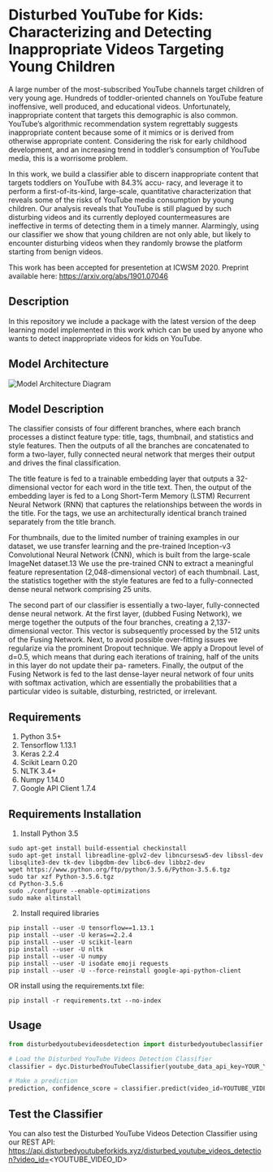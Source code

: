 # Disturbed YouTube for Kids: Characterizing and Detecting Inappropriate Videos Targeting Young Children

A large number of the most-subscribed YouTube channels target children of very young age. Hundreds of toddler-oriented channels on YouTube feature inoffensive, well produced, and educational videos. Unfortunately, inappropriate content that targets this demographic is also common. YouTube’s algorithmic recommendation system regrettably suggests inappropriate content because some of it mimics or is derived from otherwise appropriate content. Considering the risk for early childhood development, and an increasing trend in toddler’s consumption of YouTube media, this is a worrisome problem.

In this work, we build a classifier able to discern inappropriate content that targets toddlers on YouTube with 84.3% accu- racy, and leverage it to perform a first-of-its-kind, large-scale, quantitative characterization that reveals some of the risks of YouTube media consumption by young children. Our analysis reveals that YouTube is still plagued by such disturbing videos and its currently deployed countermeasures are ineffective in terms of detecting them in a timely manner. Alarmingly, using our classifier we show that young children are not only able, but likely to encounter disturbing videos when they randomly browse the platform starting from benign videos.

This work has been accepted for presentetion at ICWSM 2020. Preprint available here: https://arxiv.org/abs/1901.07046 

## Description
In this repository we include a package with the latest version of the deep learning model implemented in this work which can be used by anyone who wants to detect inappropriate videos for kids on YouTube.

## Model Architecture
![Model Architecture Diagram](https://github.com/kwstantinos-papadamou/disturbed-youtube_videos-detection/blob/master/model_architecture.png)

## Model Description
The classifier consists of four different branches, where each branch processes a distinct feature type: title, tags, thumbnail, and statistics and style features. Then the outputs of all the branches are concatenated to form a two-layer, fully connected neural network that merges their output and drives the final classification.

The title feature is fed to a trainable embedding layer that outputs a 32-dimensional vector for each word in the title text. Then, the output of the embedding layer is fed to a Long Short-Term Memory (LSTM) Recurrent Neural Network (RNN) that captures the relationships between the words in the title. For the tags, we use an architecturally identical branch trained separately from the title branch.

For thumbnails, due to the limited number of training examples in our dataset, we use transfer learning and the pre-trained Inception-v3 Convolutional Neural Network (CNN), which is built from the large-scale ImageNet dataset.13 We use the pre-trained CNN to extract a meaningful feature representation (2,048-dimensional vector) of each thumbnail. Last, the statistics together with the style features are fed to a fully-connected dense neural network comprising 25 units.

The second part of our classifier is essentially a two-layer, fully-connected dense neural network. At the first layer, (dubbed Fusing Network), we merge together the outputs of the four branches, creating a 2,137-dimensional vector. This vector is subsequently processed by the 512 units of the Fusing Network. Next, to avoid possible over-fitting issues we regularize via the prominent Dropout technique. We apply a Dropout level of d=0.5, which means that during each iterations of training, half of the units in this layer do not update their pa- rameters. Finally, the output of the Fusing Network is fed to the last dense-layer neural network of four units with softmax activation, which are essentially the probabilities that a particular video is suitable, disturbing, restricted, or irrelevant.

## Requirements
1. Python 3.5+
2. Tensorflow 1.13.1
3. Keras 2.2.4
4. Scikit Learn 0.20
5. NLTK 3.4+
6. Numpy 1.14.0
7. Google API Client 1.7.4

## Requirements Installation
1. Install Python 3.5
```
sudo apt-get install build-essential checkinstall
sudo apt-get install libreadline-gplv2-dev libncursesw5-dev libssl-dev libsqlite3-dev tk-dev libgdbm-dev libc6-dev libbz2-dev
wget https://www.python.org/ftp/python/3.5.6/Python-3.5.6.tgz
sudo tar xzf Python-3.5.6.tgz
cd Python-3.5.6
sudo ./configure --enable-optimizations
sudo make altinstall
```

2. Install required libraries
```
pip install --user -U tensorflow==1.13.1
pip install --user -U keras==2.2.4
pip install --user -U scikit-learn
pip install --user -U nltk
pip install --user -U numpy
pip install --user -U isodate emoji requests
pip install --user -U --force-reinstall google-api-python-client
```

OR install using the requirements.txt file:
```
pip install -r requirements.txt --no-index
```

## Usage
```python
from disturbedyoutubevideosdetection import disturbedyoutubeclassifier as dyc

# Load the Disturbed YouTube Videos Detection Classifier
classifier = dyc.DisturbedYouTubeClassifier(youtube_data_api_key=YOUR_YOUTUBE_DATA_API_KEY)

# Make a prediction
prediction, confidence_score = classifier.predict(video_id=YOUTUBE_VIDEO_ID)
```

## Test the Classifier
You can also test the Disturbed YouTube Videos Detection Classifier using our REST API:
https://api.disturbedyoutubeforkids.xyz/disturbed_youtube_videos_detection?video_id=<YOUTUBE_VIDEO_ID>

